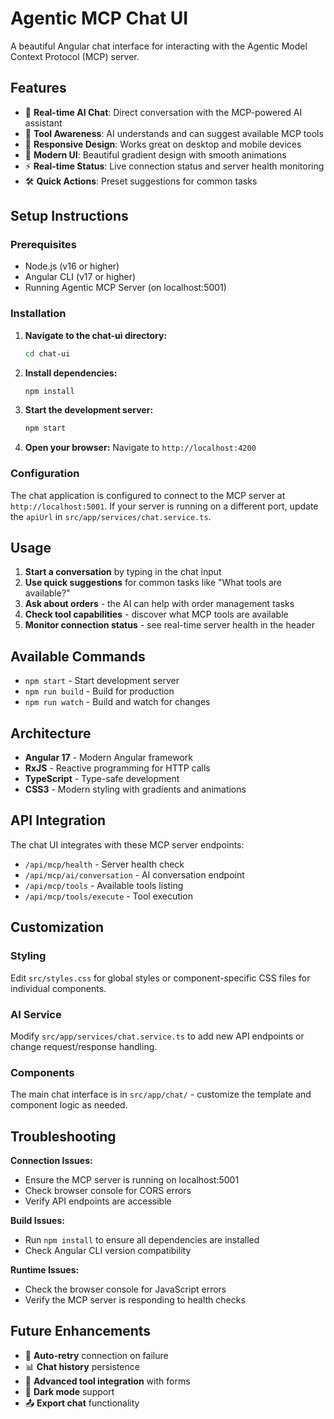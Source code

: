 # Agentic MCP Chat UI

A beautiful Angular chat interface for interacting with the Agentic Model Context Protocol (MCP) server.

## Features

- 🤖 **Real-time AI Chat**: Direct conversation with the MCP-powered AI assistant
- 🔧 **Tool Awareness**: AI understands and can suggest available MCP tools
- 📱 **Responsive Design**: Works great on desktop and mobile devices
- 🎨 **Modern UI**: Beautiful gradient design with smooth animations
- ⚡ **Real-time Status**: Live connection status and server health monitoring
- 🛠️ **Quick Actions**: Preset suggestions for common tasks

## Setup Instructions

### Prerequisites
- Node.js (v16 or higher)
- Angular CLI (v17 or higher)
- Running Agentic MCP Server (on localhost:5001)

### Installation

1. **Navigate to the chat-ui directory:**
   ```bash
   cd chat-ui
   ```

2. **Install dependencies:**
   ```bash
   npm install
   ```

3. **Start the development server:**
   ```bash
   npm start
   ```

4. **Open your browser:**
   Navigate to `http://localhost:4200`

### Configuration

The chat application is configured to connect to the MCP server at `http://localhost:5001`. If your server is running on a different port, update the `apiUrl` in `src/app/services/chat.service.ts`.

## Usage

1. **Start a conversation** by typing in the chat input
2. **Use quick suggestions** for common tasks like "What tools are available?"
3. **Ask about orders** - the AI can help with order management tasks
4. **Check tool capabilities** - discover what MCP tools are available
5. **Monitor connection status** - see real-time server health in the header

## Available Commands

- `npm start` - Start development server
- `npm run build` - Build for production
- `npm run watch` - Build and watch for changes

## Architecture

- **Angular 17** - Modern Angular framework
- **RxJS** - Reactive programming for HTTP calls
- **TypeScript** - Type-safe development
- **CSS3** - Modern styling with gradients and animations

## API Integration

The chat UI integrates with these MCP server endpoints:

- `/api/mcp/health` - Server health check
- `/api/mcp/ai/conversation` - AI conversation endpoint
- `/api/mcp/tools` - Available tools listing
- `/api/mcp/tools/execute` - Tool execution

## Customization

### Styling
Edit `src/styles.css` for global styles or component-specific CSS files for individual components.

### AI Service
Modify `src/app/services/chat.service.ts` to add new API endpoints or change request/response handling.

### Components
The main chat interface is in `src/app/chat/` - customize the template and component logic as needed.

## Troubleshooting

**Connection Issues:**
- Ensure the MCP server is running on localhost:5001
- Check browser console for CORS errors
- Verify API endpoints are accessible

**Build Issues:**
- Run `npm install` to ensure all dependencies are installed
- Check Angular CLI version compatibility

**Runtime Issues:**
- Check the browser console for JavaScript errors
- Verify the MCP server is responding to health checks

## Future Enhancements

- 🔄 **Auto-retry** connection on failure
- 📊 **Chat history** persistence
- 🎯 **Advanced tool integration** with forms
- 🌙 **Dark mode** support
- 📤 **Export chat** functionality
